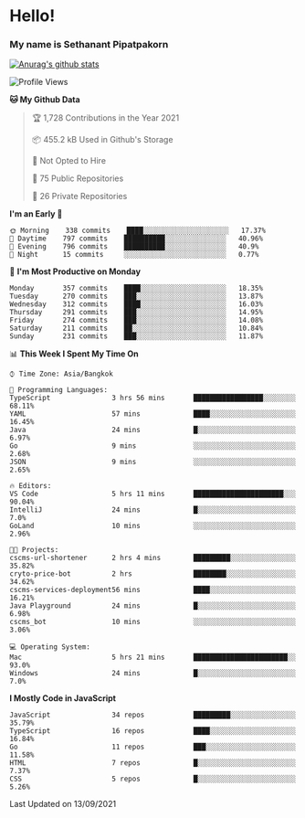 # Hello!
### My name is Sethanant Pipatpakorn

[![Anurag's github stats](https://github-readme-stats.vercel.app/api?username=thetkpark&count_private=true&show_icons=true&theme=tokyonight)](https://github.com/anuraghazra/github-readme-stats)

<!--START_SECTION:waka-->
![Profile Views](http://img.shields.io/badge/Profile%20Views-3-blue)

**🐱 My Github Data** 

> 🏆 1,728 Contributions in the Year 2021
 > 
> 📦 455.2 kB Used in Github's Storage 
 > 
> 🚫 Not Opted to Hire
 > 
> 📜 75 Public Repositories 
 > 
> 🔑 26 Private Repositories  
 > 
**I'm an Early 🐤** 

```text
🌞 Morning    338 commits    ████░░░░░░░░░░░░░░░░░░░░░   17.37% 
🌆 Daytime    797 commits    ██████████░░░░░░░░░░░░░░░   40.96% 
🌃 Evening    796 commits    ██████████░░░░░░░░░░░░░░░   40.9% 
🌙 Night      15 commits     ░░░░░░░░░░░░░░░░░░░░░░░░░   0.77%

```
📅 **I'm Most Productive on Monday** 

```text
Monday       357 commits    ████░░░░░░░░░░░░░░░░░░░░░   18.35% 
Tuesday      270 commits    ███░░░░░░░░░░░░░░░░░░░░░░   13.87% 
Wednesday    312 commits    ████░░░░░░░░░░░░░░░░░░░░░   16.03% 
Thursday     291 commits    ███░░░░░░░░░░░░░░░░░░░░░░   14.95% 
Friday       274 commits    ███░░░░░░░░░░░░░░░░░░░░░░   14.08% 
Saturday     211 commits    ██░░░░░░░░░░░░░░░░░░░░░░░   10.84% 
Sunday       231 commits    ███░░░░░░░░░░░░░░░░░░░░░░   11.87%

```


📊 **This Week I Spent My Time On** 

```text
⌚︎ Time Zone: Asia/Bangkok

💬 Programming Languages: 
TypeScript               3 hrs 56 mins       █████████████████░░░░░░░░   68.11% 
YAML                     57 mins             ████░░░░░░░░░░░░░░░░░░░░░   16.45% 
Java                     24 mins             █░░░░░░░░░░░░░░░░░░░░░░░░   6.97% 
Go                       9 mins              ░░░░░░░░░░░░░░░░░░░░░░░░░   2.68% 
JSON                     9 mins              ░░░░░░░░░░░░░░░░░░░░░░░░░   2.65%

🔥 Editors: 
VS Code                  5 hrs 11 mins       ██████████████████████░░░   90.04% 
IntelliJ                 24 mins             █░░░░░░░░░░░░░░░░░░░░░░░░   7.0% 
GoLand                   10 mins             ░░░░░░░░░░░░░░░░░░░░░░░░░   2.96%

🐱‍💻 Projects: 
cscms-url-shortener      2 hrs 4 mins        █████████░░░░░░░░░░░░░░░░   35.82% 
cryto-price-bot          2 hrs               ████████░░░░░░░░░░░░░░░░░   34.62% 
cscms-services-deployment56 mins             ████░░░░░░░░░░░░░░░░░░░░░   16.21% 
Java Playground          24 mins             █░░░░░░░░░░░░░░░░░░░░░░░░   6.98% 
cscms_bot                10 mins             ░░░░░░░░░░░░░░░░░░░░░░░░░   3.06%

💻 Operating System: 
Mac                      5 hrs 21 mins       ███████████████████████░░   93.0% 
Windows                  24 mins             █░░░░░░░░░░░░░░░░░░░░░░░░   7.0%

```

**I Mostly Code in JavaScript** 

```text
JavaScript               34 repos            █████████░░░░░░░░░░░░░░░░   35.79% 
TypeScript               16 repos            ████░░░░░░░░░░░░░░░░░░░░░   16.84% 
Go                       11 repos            ███░░░░░░░░░░░░░░░░░░░░░░   11.58% 
HTML                     7 repos             █░░░░░░░░░░░░░░░░░░░░░░░░   7.37% 
CSS                      5 repos             █░░░░░░░░░░░░░░░░░░░░░░░░   5.26%

```



 Last Updated on 13/09/2021
<!--END_SECTION:waka-->
